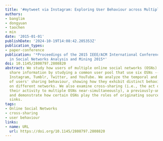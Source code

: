 ```yaml
---
title: '#mytweet via Instagram: Exploring User Behaviour across Multiple Social Networks'
authors:
- banglim
- dongyuan
- taochen
- min
date: '2015-01-01'
publishDate: '2024-10-19T14:08:42.205353Z'
publication_types:
- paper-conference
publication: '*Proceedings of the 2015 IEEE/ACM International Conference on Advances
  in Social Networks Analysis and Mining 2015*'
doi: 10.1145/2808797.2808820
abstract: We study how users of multiple online social networks (OSNs) employ and
  share information by studying a common user pool that use six OSNs -- Flickr, Google+,
  Instagram, Tumblr, Twitter, and YouTube. We analyze the temporal and topical signature
  of users' sharing behaviour, showing how they exhibit distinct behaviorial patterns
  on different networks. We also examine cross-sharing (i.e., the act of user broadcasting
  their activity to multiple OSNs near-simultaneously), a previously-unstudied behaviour
  and demonstrate how certain OSNs play the roles of originating source and destination
  sinks.
tags:
- Online Social Networks
- cross-sharing
- user behaviour
links:
- name: URL
  url: https://doi.org/10.1145/2808797.2808820
---
```

